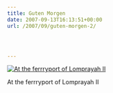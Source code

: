 ```yaml
---
title: Guten Morgen
date: 2007-09-13T16:13:51+00:00
url: /2007/09/guten-morgen-2/




---
```

<div class="flickr">
  <a href="http://www.flickr.com/photos/schreibblogade/1376930435/" title="At the ferrryport of Lomprayah II"><img src="//farm2.static.flickr.com/1170/1376930435_d10ef4bd42.jpg" alt="At the ferrryport of Lomprayah II" /></a></p>

  <p>
    At the ferrryport of Lomprayah II
  </p>
</div>
